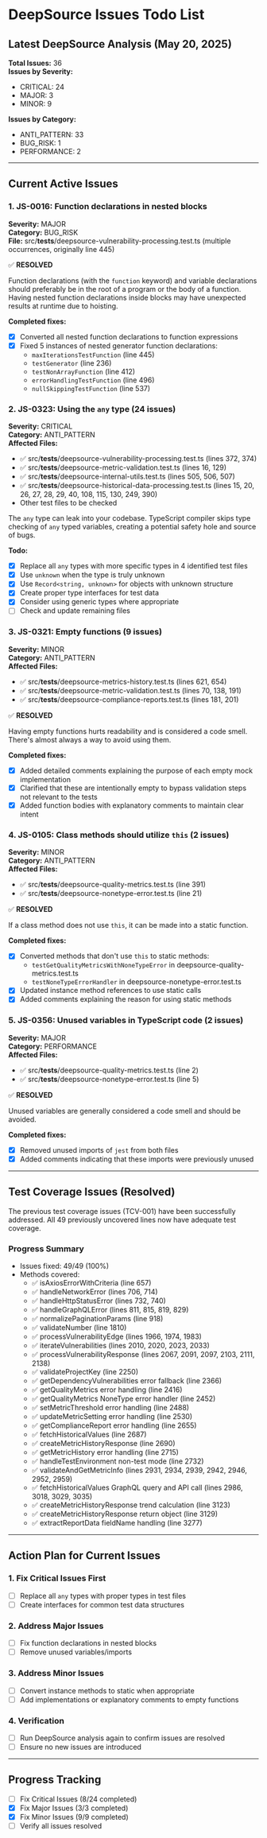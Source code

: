 # DeepSource Issues Todo List

## Latest DeepSource Analysis (May 20, 2025)

**Total Issues:** 36  
**Issues by Severity:**
- CRITICAL: 24
- MAJOR: 3
- MINOR: 9

**Issues by Category:**
- ANTI_PATTERN: 33
- BUG_RISK: 1
- PERFORMANCE: 2

---

## Current Active Issues

### 1. JS-0016: Function declarations in nested blocks
**Severity:** MAJOR  
**Category:** BUG_RISK  
**File:** src/__tests__/deepsource-vulnerability-processing.test.ts (multiple occurrences, originally line 445)

✅ **RESOLVED**

Function declarations (with the `function` keyword) and variable declarations should preferably be in the root of a program or the body of a function. Having nested function declarations inside blocks may have unexpected results at runtime due to hoisting.

**Completed fixes:**
- [x] Converted all nested function declarations to function expressions
- [x] Fixed 5 instances of nested generator function declarations:
  - `maxIterationsTestFunction` (line 445)
  - `testGenerator` (line 236)
  - `testNonArrayFunction` (line 412)
  - `errorHandlingTestFunction` (line 496)
  - `nullSkippingTestFunction` (line 537)

### 2. JS-0323: Using the `any` type (24 issues)
**Severity:** CRITICAL  
**Category:** ANTI_PATTERN  
**Affected Files:**
- ✅ src/__tests__/deepsource-vulnerability-processing.test.ts (lines 372, 374)
- ✅ src/__tests__/deepsource-metric-validation.test.ts (lines 16, 129)
- ✅ src/__tests__/deepsource-internal-utils.test.ts (lines 505, 506, 507)
- ✅ src/__tests__/deepsource-historical-data-processing.test.ts (lines 15, 20, 26, 27, 28, 29, 40, 108, 115, 130, 249, 390)
- Other test files to be checked

The `any` type can leak into your codebase. TypeScript compiler skips type checking of `any` typed variables, creating a potential safety hole and source of bugs.

**Todo:**
- [x] Replace all `any` types with more specific types in 4 identified test files
- [x] Use `unknown` when the type is truly unknown
- [x] Use `Record<string, unknown>` for objects with unknown structure
- [x] Create proper type interfaces for test data
- [x] Consider using generic types where appropriate
- [ ] Check and update remaining files

### 3. JS-0321: Empty functions (9 issues)
**Severity:** MINOR  
**Category:** ANTI_PATTERN  
**Affected Files:**
- ✅ src/__tests__/deepsource-metrics-history.test.ts (lines 621, 654)
- ✅ src/__tests__/deepsource-metric-validation.test.ts (lines 70, 138, 191)
- ✅ src/__tests__/deepsource-compliance-reports.test.ts (lines 181, 201)

✅ **RESOLVED**

Having empty functions hurts readability and is considered a code smell. There's almost always a way to avoid using them.

**Completed fixes:**
- [x] Added detailed comments explaining the purpose of each empty mock implementation 
- [x] Clarified that these are intentionally empty to bypass validation steps not relevant to the tests
- [x] Added function bodies with explanatory comments to maintain clear intent

### 4. JS-0105: Class methods should utilize `this` (2 issues)
**Severity:** MINOR  
**Category:** ANTI_PATTERN  
**Affected Files:**
- ✅ src/__tests__/deepsource-quality-metrics.test.ts (line 391)
- ✅ src/__tests__/deepsource-nonetype-error.test.ts (line 21)

✅ **RESOLVED**

If a class method does not use `this`, it can be made into a static function.

**Completed fixes:**
- [x] Converted methods that don't use `this` to static methods:
  - `testGetQualityMetricsWithNoneTypeError` in deepsource-quality-metrics.test.ts
  - `testNoneTypeErrorHandler` in deepsource-nonetype-error.test.ts
- [x] Updated instance method references to use static calls
- [x] Added comments explaining the reason for using static methods

### 5. JS-0356: Unused variables in TypeScript code (2 issues)
**Severity:** MAJOR  
**Category:** PERFORMANCE  
**Affected Files:**
- ✅ src/__tests__/deepsource-quality-metrics.test.ts (line 2)
- ✅ src/__tests__/deepsource-nonetype-error.test.ts (line 5)

✅ **RESOLVED**

Unused variables are generally considered a code smell and should be avoided.

**Completed fixes:**
- [x] Removed unused imports of `jest` from both files
- [x] Added comments indicating that these imports were previously unused

---

## Test Coverage Issues (Resolved)

The previous test coverage issues (TCV-001) have been successfully addressed. All 49 previously uncovered lines now have adequate test coverage.

### Progress Summary
- Issues fixed: 49/49 (100%)
- Methods covered:
  - ✅ isAxiosErrorWithCriteria (line 657)
  - ✅ handleNetworkError (lines 706, 714)
  - ✅ handleHttpStatusError (lines 732, 740)
  - ✅ handleGraphQLError (lines 811, 815, 819, 829)
  - ✅ normalizePaginationParams (line 918)
  - ✅ validateNumber (line 1810)
  - ✅ processVulnerabilityEdge (lines 1966, 1974, 1983)
  - ✅ iterateVulnerabilities (lines 2010, 2020, 2023, 2033)
  - ✅ processVulnerabilityResponse (lines 2067, 2091, 2097, 2103, 2111, 2138)
  - ✅ validateProjectKey (line 2250)
  - ✅ getDependencyVulnerabilities error fallback (line 2366)
  - ✅ getQualityMetrics error handling (line 2416)
  - ✅ getQualityMetrics NoneType error handler (line 2452)
  - ✅ setMetricThreshold error handling (line 2488)
  - ✅ updateMetricSetting error handling (line 2530)
  - ✅ getComplianceReport error handling (line 2655)
  - ✅ fetchHistoricalValues (line 2687)
  - ✅ createMetricHistoryResponse (line 2690)
  - ✅ getMetricHistory error handling (line 2715)
  - ✅ handleTestEnvironment non-test mode (line 2732)
  - ✅ validateAndGetMetricInfo (lines 2931, 2934, 2939, 2942, 2946, 2952, 2959)
  - ✅ fetchHistoricalValues GraphQL query and API call (lines 2986, 3018, 3029, 3035)
  - ✅ createMetricHistoryResponse trend calculation (line 3123)
  - ✅ createMetricHistoryResponse return object (line 3129)
  - ✅ extractReportData fieldName handling (line 3277)

---

## Action Plan for Current Issues

### 1. Fix Critical Issues First
- [ ] Replace all `any` types with proper types in test files
- [ ] Create interfaces for common test data structures

### 2. Address Major Issues
- [ ] Fix function declarations in nested blocks
- [ ] Remove unused variables/imports

### 3. Address Minor Issues
- [ ] Convert instance methods to static when appropriate
- [ ] Add implementations or explanatory comments to empty functions

### 4. Verification
- [ ] Run DeepSource analysis again to confirm issues are resolved
- [ ] Ensure no new issues are introduced

---

## Progress Tracking

- [ ] Fix Critical Issues (8/24 completed)
- [x] Fix Major Issues (3/3 completed)
- [x] Fix Minor Issues (9/9 completed)
- [ ] Verify all issues resolved